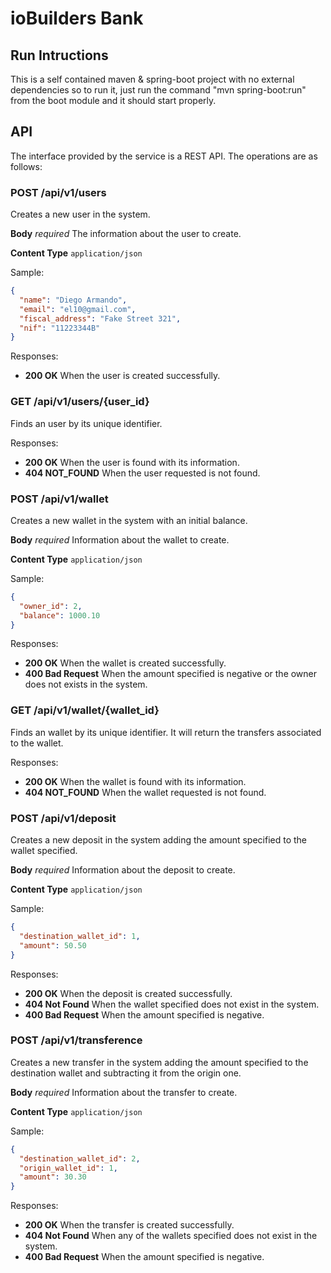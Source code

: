 # ioBuilders Bank

## Run Intructions

This is a self contained maven & spring-boot project with no external dependencies so to run it, just run the command "mvn spring-boot:run" from the boot module and it should start properly.

## API

The interface provided by the service is a REST API. The operations are as follows:

### POST /api/v1/users

Creates a new user in the system.

**Body** _required_ The information about the user to create.

**Content Type** `application/json`

Sample:

```json
{
  "name": "Diego Armando",
  "email": "el10@gmail.com",
  "fiscal_address": "Fake Street 321",
  "nif": "11223344B"
}
```

Responses:

* **200 OK** When the user is created successfully.

### GET /api/v1/users/{user_id}

Finds an user by its unique identifier.

Responses:

* **200 OK** When the user is found with its information.
* **404 NOT_FOUND** When the user requested is not found.

### POST /api/v1/wallet

Creates a new wallet in the system with an initial balance.

**Body** _required_ Information about the wallet to create.

**Content Type** `application/json`

Sample:

```json
{
  "owner_id": 2,
  "balance": 1000.10
}
```

Responses:

* **200 OK** When the wallet is created successfully.
* **400 Bad Request** When the amount specified is negative or the owner does not exists in the system.

### GET /api/v1/wallet/{wallet_id}

Finds an wallet by its unique identifier. It will return the transfers associated to the wallet.

Responses:

* **200 OK** When the wallet is found with its information.
* **404 NOT_FOUND** When the wallet requested is not found.

### POST /api/v1/deposit

Creates a new deposit in the system adding the amount specified to the wallet specified.

**Body** _required_ Information about the deposit to create.

**Content Type** `application/json`

Sample:

```json
{
  "destination_wallet_id": 1,
  "amount": 50.50
}
```

Responses:

* **200 OK** When the deposit is created successfully.
* **404 Not Found** When the wallet specified does not exist in the system.
* **400 Bad Request** When the amount specified is negative.

### POST /api/v1/transference

Creates a new transfer in the system adding the amount specified to the destination wallet and subtracting it from the origin one.

**Body** _required_ Information about the transfer to create.

**Content Type** `application/json`

Sample:

```json
{
  "destination_wallet_id": 2,
  "origin_wallet_id": 1,
  "amount": 30.30
}
```

Responses:

* **200 OK** When the transfer is created successfully.
* **404 Not Found** When any of the wallets specified does not exist in the system.
* **400 Bad Request** When the amount specified is negative.